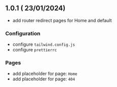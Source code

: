 ## 1.0.1 ( 23/01/2024)

- add router redirect pages for Home and default

### Configuration

- configure `tailwind.config.js`
- configure `prettierrc`

### Pages

- add placeholder for page: `Home`
- add placeholder for page: `404`
